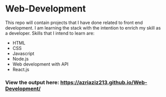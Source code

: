 # Web-Development

This repo will contain projects that I have done related to front end development. I am learning the stack with the intention to enrich my skill as a developer. Skills that I intend to learn are:

+ HTML
+ CSS
+ Javascript
+ Node.js
+ Web development with API
+ React.js

### View the output here: https://azriaziz213.github.io/Web-Development/
